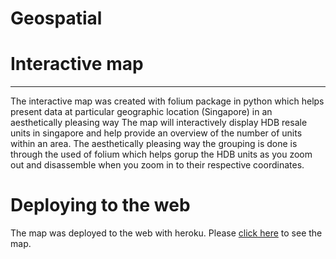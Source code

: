 # Geospatial

Interactive map
==
***
The interactive map was created with folium package in python which helps present data at particular geographic location (Singapore) in an aesthetically pleasing way
The map will interactively display HDB resale units in singapore and help provide an overview of the number of units within an area. The aesthetically pleasing way the grouping is done is through the used of folium which helps gorup the HDB units as you zoom out and disassemble when you zoom in to their respective coordinates.

Deploying to the web
==
The map was deployed to the web with heroku. Please <a href ='https://geospatial-elements.herokuapp.com/'>click here</a> to see the map.
